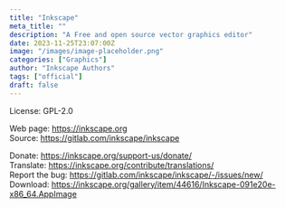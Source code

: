```yaml
---
title: "Inkscape"
meta_title: ""
description: "A Free and open source vector graphics editor"
date: 2023-11-25T23:07:00Z
image: "/images/image-placeholder.png"
categories: ["Graphics"]
author: "Inkscape Authors"
tags: ["official"]
draft: false
---
```


License: GPL-2.0

Web page: https://inkscape.org  
Source: https://gitlab.com/inkscape/inkscape

Donate: https://inkscape.org/support-us/donate/  
Translate: https://inkscape.org/contribute/translations/  
Report the bug: https://gitlab.com/inkscape/inkscape/-/issues/new/  
Download: https://inkscape.org/gallery/item/44616/Inkscape-091e20e-x86_64.AppImage
